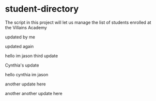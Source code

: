 # student-directory

The script in this project will let us manage the list of students enrolled at the Villains Academy

updated by me

updated again

hello im jason
third update

Cynthia's update

hello cynthia im jason

another update here

another another update here
